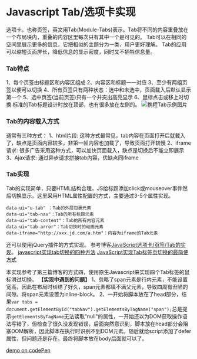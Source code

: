 # Javascript Tab/选项卡实现

选项卡，也称页签，英文用Tab(Module-Tabs)表示。Tab将不同的内容重叠放在一个布局块内，重叠的内容区里每次只有其中一个是可见的。
Tab可以在相同的空间里展示更多的信息，它把相似的主题分为一类，用户更好理解。
Tab的应用可以缩短页面屏长，降低信息的显示密度，同时又不牺牲信息量。
### Tab特点 ###
1、每个页签由标题区和内容区组成
2、内容区和标题一一对应
3、至少有两组页签以便可以切换
4、所有页签只有两种状态：选中和未选中，页面载入后默认显示第一个
5、选中页签(当前页签)只有一个并突出高亮显示
6、鼠标点击或移上时切换
标准的Tab标题设计时放在顶部，也有很多放在左侧的。
![携程Tab示例图片](https://images0.cnblogs.com/blog/114013/201411/131102419916932.png)
### Tab的内容载入方式 ###
通常有三种方式：
1、html片段: 这种方式最常见，tab内容在页面打开后就载入了，缺点是页面内容较多，非第一帧内容也加载了，导致页面打开较慢
2、iframe请求: 很多广告采用这种方式，可以加快页面载入，缺点是切换后不能立即展示
3、Ajax请求: 通过异步请求拼接tab内容，优缺点同iframe
### Tab实现 ###
Tab的实现简单，只要HTML结构合理，JS给标题添加click或mouseover事件然后切换显示。这里采用HTML属性配置的方式，主要通过3-5个属性实现。

    data-ui="u-tab" ：Tab的外层包裹元素
    data-ui="tab-nav"：Tab的所有标题元素
    data-ui="tab-content"：Tab的所有内容元素
    data-ui="tab-arror"：Tab切换时的动画元素
    data-iframe="http://xxx.jd.com/a.htm"：内容为iframe的Tab元素
还可以使用jQuery插件的方式实现。
参考博客[JavaScript选项卡/页签/Tab的实现](https://www.cnblogs.com/snandy/p/4093984.html)。
[javascript实现tab切换的四种方法](http://www.jb51.net/article/74395.htm)
[JavaScript实现Tab标签页切换的最简便方式](https://www.cnblogs.com/-867259206/p/5664896.html)

本实现参考了第三篇博客的方式四，使用原生Javascript来实现四个Tab标签的鼠标滑过切换。
**【实现中遇到的问题】**
1、忽略了span元素是行内元素，不能设置宽高，因此在布局时纠结了好久，span元素都填不满父元素，导致四周有丑陋的间隙。将span元素设置为inline-block。
2、一开始将脚本放在了head部分，结果`var tabs = document.getElementById("tabNav").getElementsByTagName("span");`总是提示`getElementsByTagName`无法读取"null"的属性，一开始还以为DOM获取操作语法写错了，但检查了很久没发现错误，后面突然意识到，脚本放在head部分会阻塞DOM解析，因此脚本在执行时识别不到DOM元素。随后就给script添加了defer属性，但问题还是存在。最终将脚本放在body后面就可以了。

[demo on codePen](https://codepen.io/shirley5li/full/aqxVJz)
